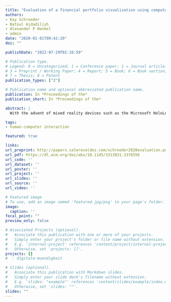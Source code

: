 ```yaml
---
title: "Evaluation of a financial portfolio visualization using computer displays and mixed reality devices with domain experts"
authors:
- Kay Schroeder
- Batoul Ajdadilish
- Alexander P Henkel
- admin
date: "2020-01-01T09:42:20"
doi: ""

publishDate: "2022-07-29T02:16:59"

# Publication type.
# Legend: 0 = Uncategorized; 1 = Conference paper; 2 = Journal article;
# 3 = Preprint / Working Paper; 4 = Report; 5 = Book; 6 = Book section;
# 7 = Thesis; 8 = Patent
publication_types: ["2"]

# Publication name and optional abbreviated publication name.
publication: In *Proceedings of the*
publication_short: In *Proceedings of the*

abstract: |
  With the advent of mixed reality devices such as the Microsoft HoloLens, developers have been faced with the challenge to utilize the third dimension in information visualization effectively. Research on stereoscopic devices has shown that three-dimensional representation can improve accuracy in specific tasks (eg, network visualization). Yet, so far the field has remained mute on the underlying mechanism. Our study systematically investigates the differences in user perception between a regular monitor and a mixed reality device. In a real-life within-subject experiment in the field with twenty-eight investment bankers, we assessed subjective and objective task performance with two-and three-dimensional systems, respectively. We tested accuracy with regard to position, size, and color using single and combined tasks. Our results do not show a significant difference in accuracy between mixed-reality and standard …

tags:
- human-computer interaction

featured: true

links:
url_preprint: http://papers.calerovaldez.com/schroeder2020evaluation.pdf
url_pdf: https://dl.acm.org/doi/abs/10.1145/3313831.3376556
url_code: ''
url_dataset: ''
url_poster: ''
url_project: ''
url_slides: ''
url_source: ''
url_video: ''

# Featured image
# To use, add an image named 'featured.jpg/png' to your page's folder.
image:
  caption: ''
focal_point: ""
preview_only: false

# Associated Projects (optional).
#   Associate this publication with one or more of your projects.
#   Simply enter your project's folder or file name without extension.
#   E.g. 'internal-project' references 'content/project/internal-project/index.md'.
#   Otherwise, set 'projects: []'.
projects: []
#  - digitale-muendigkeit

# Slides (optional).
#   Associate this publication with Markdown slides.
#   Simply enter your slide deck's filename without extension.
#   E.g. 'slides: "example"' references 'content/slides/example/index.md'.
#   Otherwise, set 'slides: ""'.
slides: ""
---
```


